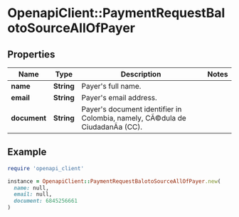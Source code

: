 # OpenapiClient::PaymentRequestBalotoSourceAllOfPayer

## Properties

| Name | Type | Description | Notes |
| ---- | ---- | ----------- | ----- |
| **name** | **String** | Payer&#39;s full name. |  |
| **email** | **String** | Payer&#39;s email address. |  |
| **document** | **String** | Payer&#39;s document identifier in Colombia, namely, CÃ©dula de CiudadanÃ­a (CC). |  |

## Example

```ruby
require 'openapi_client'

instance = OpenapiClient::PaymentRequestBalotoSourceAllOfPayer.new(
  name: null,
  email: null,
  document: 6845256661
)
```

